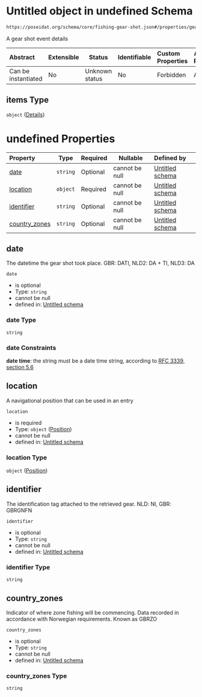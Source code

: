# Untitled object in undefined Schema

```txt
https://poseidat.org/schema/core/fishing-gear-shot.json#/properties/gear_shot/items
```

A gear shot event details


| Abstract            | Extensible | Status         | Identifiable | Custom Properties | Additional Properties | Access Restrictions | Defined In                                                                                         |
| :------------------ | ---------- | -------------- | ------------ | :---------------- | --------------------- | ------------------- | -------------------------------------------------------------------------------------------------- |
| Can be instantiated | No         | Unknown status | No           | Forbidden         | Allowed               | none                | [fishing-gear-deployment.json\*](schemas/core/fishing-gear-deployment.json "open original schema") |

## items Type

`object` ([Details](fishing-gear-deployment-properties-gear_shot-items.md))

# undefined Properties

| Property                        | Type     | Required | Nullable       | Defined by                                                                                                                                                |
| :------------------------------ | -------- | -------- | -------------- | :-------------------------------------------------------------------------------------------------------------------------------------------------------- |
| [date](#date)                   | `string` | Optional | cannot be null | [Untitled schema](fishing-gear-shot-properties-date.md "https&#x3A;//poseidat.org/schema/core/fishing-gear-shot.json#/properties/date")                   |
| [location](#location)           | `object` | Required | cannot be null | [Untitled schema](trip-entry-properties-position.md "https&#x3A;//poseidat.org/schema/core/position.json#/properties/location")                           |
| [identifier](#identifier)       | `string` | Optional | cannot be null | [Untitled schema](fishing-gear-shot-properties-identifier.md "https&#x3A;//poseidat.org/schema/core/fishing-gear-shot.json#/properties/identifier")       |
| [country_zones](#country_zones) | `string` | Optional | cannot be null | [Untitled schema](fishing-gear-shot-properties-country_zones.md "https&#x3A;//poseidat.org/schema/core/fishing-gear-shot.json#/properties/country_zones") |

## date

The datetime the gear shot took place. GBR: DATI, NLD2: DA + TI, NLD3: DA


`date`

-   is optional
-   Type: `string`
-   cannot be null
-   defined in: [Untitled schema](fishing-gear-shot-properties-date.md "https&#x3A;//poseidat.org/schema/core/fishing-gear-shot.json#/properties/date")

### date Type

`string`

### date Constraints

**date time**: the string must be a date time string, according to [RFC 3339, section 5.6](https://tools.ietf.org/html/rfc3339 "check the specification")

## location

A navigational position that can be used in an entry


`location`

-   is required
-   Type: `object` ([Position](trip-entry-properties-position.md))
-   cannot be null
-   defined in: [Untitled schema](trip-entry-properties-position.md "https&#x3A;//poseidat.org/schema/core/position.json#/properties/location")

### location Type

`object` ([Position](trip-entry-properties-position.md))

## identifier

The identification tag attached to the retrieved gear. NLD: NI, GBR: GBRGNFN


`identifier`

-   is optional
-   Type: `string`
-   cannot be null
-   defined in: [Untitled schema](fishing-gear-shot-properties-identifier.md "https&#x3A;//poseidat.org/schema/core/fishing-gear-shot.json#/properties/identifier")

### identifier Type

`string`

## country_zones

Indicator of where zone fishing will be commencing. Data recorded in accordance with Norwegian requirements. Known as GBRZO


`country_zones`

-   is optional
-   Type: `string`
-   cannot be null
-   defined in: [Untitled schema](fishing-gear-shot-properties-country_zones.md "https&#x3A;//poseidat.org/schema/core/fishing-gear-shot.json#/properties/country_zones")

### country_zones Type

`string`
